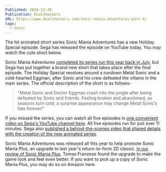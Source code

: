 ```yaml
---
Published: 2018-12-20
Publication: DualShockers
URL: https://www.dualshockers.com/sonic-mania-adventures-part-6/
tags:
  - Sonic
---
```

The hit animated short series Sonic Mania Adventures has a new Holiday Special episode. Sega has released the episode on YouTube today. You may watch the cute short below.

Sonic Mania Adventures [completed its series run this year back in July](https://www.dualshockers.com/final-episode-sonic-mania-adventures-now-available-watch/), but Sega has put together a brand new short that takes place after the final episode. The Holiday Special revolves around a rundown Metal Sonic and a cold-hearted Eggman, after Sonic and his crew defeated the villains in the main series. The official description of the short is as follows-

> "Metal Sonic and Doctor Eggman crash into the jungle after being defeated by Sonic and friends. Feeling broken and abandoned, as seasons turn cold, a surprise appearance may change Metal Sonic’s fate forever!"

If you missed the series, you can watch all five episodes in [one convenient video on Sega's YouTube channel here](https://www.youtube.com/watch?v=LYvO8eaWJNc&feature=youtu.be). All five episodes run for just over 11 minutes. Sega also [published a behind-the-scenes video that shared details with the creation of the new animated series](https://www.dualshockers.com/learn-production-sonic-mania-adventures-new-video/).

Sonic Mania Adventures was released all this year to help promote Sonic Mania Plus, an upgrade to last year's return-to-form 2D classic. [In our review of Sonic Mania Plus](https://www.dualshockers.com/sonic-mania-plus-review-switch-ps4-xb1/), Tomas Franzese found the upgrade to make the game look and feel even better. If you want to pick up a copy of Sonic Mania Plus, you may do so on Amazon here.